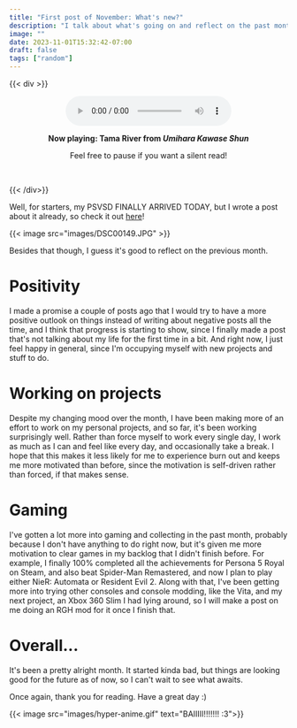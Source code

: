 ```yaml
---
title: "First post of November: What's new?"
description: "I talk about what's going on and reflect on the past month."
image: ""
date: 2023-11-01T15:32:42-07:00
draft: false
tags: ["random"]
---
```


{{< div >}}
<center>
<audio controls autoplay>
  <source src="music/UMIS_M1.mp3" type="audio/mpeg">
  Your browser does not support the audio element.
</audio>
<p><b>Now playing: Tama River from <i>Umihara Kawase Shun</i></b></p>
<p>Feel free to pause if you want a silent read!</p>
</br>
</center>

{{< /div>}}

Well, for starters, my PSVSD FINALLY ARRIVED TODAY, but I wrote a post about it already, so check it out [here](/netlogs/2023/11/the-psvsd-finally-arrives)!

{{< image src="images/DSC00149.JPG" >}}

Besides that though, I guess it's good to reflect on the previous month.

# Positivity

I made a promise a couple of posts ago that I would try to have a more positive outlook on things instead of writing about negative posts all the time, and I think that progress is starting to show, since I finally made a post that's not talking about my life for the first time in a bit. And right now, I just feel happy in general, since I'm occupying myself with new projects and stuff to do.

# Working on projects

Despite my changing mood over the month, I have been making more of an effort to work on my personal projects, and so far, it's been working surprisingly well. Rather than force myself to work every single day, I work as much as I can and feel like every day, and occasionally take a break. I hope that this makes it less likely for me to experience burn out and keeps me more motivated than before, since the motivation is self-driven rather than forced, if that makes sense.

# Gaming

I've gotten a lot more into gaming and collecting in the past month, probably because I don't have anything to do right now, but it's given me more motivation to clear games in my backlog that I didn't finish before. For example, I finally 100% completed all the achievements for Persona 5 Royal on Steam, and also beat Spider-Man Remastered, and now I plan to play either NieR: Automata or Resident Evil 2. Along with that, I've been getting more into trying other consoles and console modding, like the Vita, and my next project, an Xbox 360 Slim I had lying around, so I will make a post on me doing an RGH mod for it once I finish that.

# Overall...

It's been a pretty alright month. It started kinda bad, but things are looking good for the future as of now, so I can't wait to see what awaits.

Once again, thank you for reading. Have a great day :)

{{< image src="images/hyper-anime.gif" text="BAIIIII!!!!!!! :3">}}